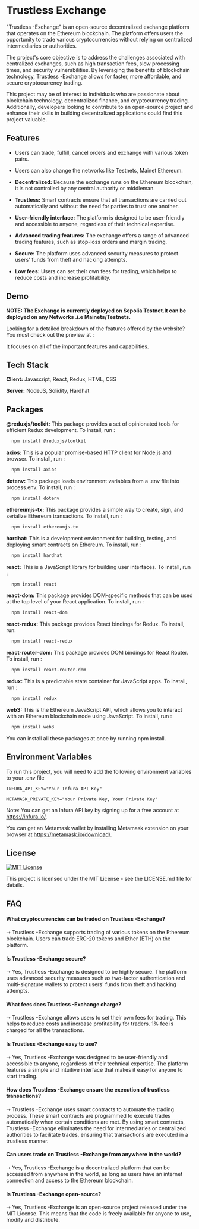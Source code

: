 
# Trustless Exchange

"Trustless -Exchange" is an open-source decentralized exchange platform that operates on the Ethereum blockchain. The platform offers users the opportunity to trade various cryptocurrencies without relying on centralized intermediaries or authorities.

The project's core objective is to address the challenges associated with centralized exchanges, such as high transaction fees, slow processing times, and security vulnerabilities. By leveraging the benefits of blockchain technology, Trustless -Exchange allows for faster, more affordable, and secure cryptocurrency trading.

This project may be of interest to individuals who are passionate about blockchain technology, decentralized finance, and cryptocurrency trading. Additionally, developers looking to contribute to an open-source project and enhance their skills in building decentralized applications could find this project valuable.


## Features
- Users can trade, fulfill, cancel orders and exchange with various token pairs. 

- Users can also change the networks like Testnets, Mainet Ethereum.

- **Decentralized:** Because the exchange runs on the Ethereum blockchain, it is not controlled by any central authority or middleman.

- **Trustless:** Smart contracts ensure that all transactions are carried out automatically and without the need for parties to trust one another.

- **User-friendly interface:** The platform is designed to be user-friendly and accessible to anyone, regardless of their technical expertise.

- **Advanced trading features:** The exchange offers a range of advanced trading features, such as stop-loss orders and margin trading.

- **Secure:** The platform uses advanced security measures to protect users' funds from theft and hacking attempts.

- **Low fees:** Users can set their own fees for trading, which helps to reduce costs and increase profitability.


## Demo

**NOTE: The Exchange is currently deployed on Sepolia Testnet.It can be deployed on any Networks .i.e Mainets/Testnets.**

Looking for a detailed breakdown of the features offered by the website? You must check out the preview at :

It focuses on all of the important features and capabilities.
## Tech Stack

**Client:** Javascript, React, Redux, HTML, CSS

**Server:** NodeJS, Solidity, Hardhat


## Packages
 **@reduxjs/toolkit:** This package provides a set of opinionated tools for efficient Redux development. To install, run :
```bash
  npm install @reduxjs/toolkit
```

**axios:**  This is a popular promise-based HTTP client for Node.js and browser. To install, run :
```bash
  npm install axios
```

**dotenv:** This package loads environment variables from a .env file into process.env. To install, run :
```bash
  npm install dotenv
```

**ethereumjs-tx:** This package provides a simple way to create, sign, and serialize Ethereum transactions. To install, run :
```bash
  npm install ethereumjs-tx
```

**hardhat:** This is a development environment for building, testing, and deploying smart contracts on Ethereum. To install, run :
```bash
  npm install hardhat
```

**react:** This is a JavaScript library for building user interfaces. To install, run :
```bash
  npm install react
```

**react-dom:** This package provides DOM-specific methods that can be used at the top level of your React application. To install, run :
```bash
  npm install react-dom
```

**react-redux:** This package provides React bindings for Redux. To install, run:
```bash
  npm install react-redux
```

**react-router-dom:** This package provides DOM bindings for React Router. To install, run :
```bash
  npm install react-router-dom
```

**redux:** This is a predictable state container for JavaScript apps. To install, run :
```bash
  npm install redux
```

**web3:** This is the Ethereum JavaScript API, which allows you to interact with an Ethereum blockchain node using JavaScript. To install, run :
```bash
  npm install web3
```

You can install all these packages at once by running npm install.
## Environment Variables

To run this project, you will need to add the following environment variables to your .env file

`INFURA_API_KEY="Your Infura API Key"`

`METAMASK_PRIVATE_KEY="Your Private Key, Your Private Key"`

Note: 
You can get an Infura API key by signing up for a free account at https://infura.io/.

You can get an Metamask wallet by installing Metamask extension on your browser at https://metamask.io/download/.

## License
[![MIT License](https://img.shields.io/badge/License-MIT-green.svg)](https://choosealicense.com/licenses/mit/)

This project is licensed under the MIT License - see the LICENSE.md file for details.


## FAQ

#### What cryptocurrencies can be traded on Trustless -Exchange?

➝ Trustless -Exchange supports trading of various tokens on the Ethereum blockchain. Users can trade ERC-20 tokens and Ether (ETH) on the platform.

#### Is Trustless -Exchange secure?

➝ Yes, Trustless -Exchange is designed to be highly secure. The platform uses advanced security measures such as two-factor authentication and multi-signature wallets to protect users' funds from theft and hacking attempts.

#### What fees does Trustless -Exchange charge?

➝ Trustless -Exchange allows users to set their own fees for trading. This helps to reduce costs and increase profitability for traders. 1% fee is charged for all the transactions.

#### Is Trustless -Exchange easy to use?

➝ Yes, Trustless -Exchange was designed to be user-friendly and accessible to anyone, regardless of their technical expertise. The platform features a simple and intuitive interface that makes it easy for anyone to start trading.

#### How does Trustless -Exchange ensure the execution of trustless transactions?

➝ Trustless -Exchange uses smart contracts to automate the trading process. These smart contracts are programmed to execute trades automatically when certain conditions are met. By using smart contracts, Trustless -Exchange eliminates the need for intermediaries or centralized authorities to facilitate trades, ensuring that transactions are executed in a trustless manner.

#### Can users trade on Trustless -Exchange from anywhere in the world?

➝ Yes, Trustless -Exchange is a decentralized platform that can be accessed from anywhere in the world, as long as users have an internet connection and access to the Ethereum blockchain.

#### Is Trustless -Exchange open-source?

➝ Yes, Trustless -Exchange is an open-source project released under the MIT License. This means that the code is freely available for anyone to use, modify and distribute.
